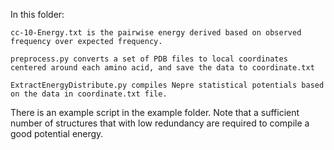 In this folder:
```shell
cc-10-Energy.txt is the pairwise energy derived based on observed frequency over expected frequency.
```

```shell
preprocess.py converts a set of PDB files to local coordinates centered around each amino acid, and save the data to coordinate.txt
```

```shell
ExtractEnergyDistribute.py compiles Nepre statistical potentials based on the data in coordinate.txt file.
```

There is an example script in the example folder. Note that a sufficient number of structures that with low redundancy are required to compile a good potential energy.
